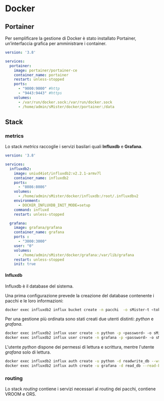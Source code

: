 
# Docker

## Portainer

Per semplificare la gestione di Docker è stato installato Portainer, un’interfaccia grafica per amministrare i container.

```yaml
version: '3.8'

services:
  portainer:
    image: portainer/portainer-ce
    container_name: portainer
    restart: unless-stopped
    ports:
      - "9000:9000" #http
      - "9443:9443" #https
    volumes:
      - /var/run/docker.sock:/var/run/docker.sock
      - /home/admin/sMister/docker/portainer:/data
```

## Stack

### metrics

Lo stack _metrics_ raccoglie i servizi basilari quali **Influxdb** e **Grafana**.

```yaml
version: '3.8'

services:
  influxdb2:
    image: uniud4iot/influxdb2:v2.2.1-armv7l
    container_name: influxdb2
    ports:
      - "8086:8086"
    volumes:
      - /home/admin/sMister/docker/influxdb:/root/.influxdbv2
    environment:
      - DOCKER_INFLUXDB_INIT_MODE=setup
    command: influxd
    restart: unless-stopped

  grafana:
    image: grafana/grafana
    container_name: grafana
    ports :
      - "3000:3000"
    user: "0"
    volumes:
      - /home/admin/sMister/docker/grafana:/var/lib/grafana
    restart: unless-stopped
    init: true
```

#### Influxdb

Influxdb è il database del sistema.

Una prima configurazione prevede la creazione del database contenente i pacchi e le loro informazioni:

```bash
docker exec influxdb2 influx bucket create -n pacchi  -o sMister-t <token>
```

Per una gestione più ordinata sono stati creati due utenti distinti: _python_ e _grafana_.

```bash
docker exec influxdb2 influx user create -n python -p <password> -o sMister -t <token>
docker exec influxdb2 influx user create -n grafana -p <password> -o sMister -t <token>
```
L'utente _python_ dispone dei permessi di lettura e scrittura, mentre l'utente _grafana_ solo di lettura.

```bash
docker exec influxdb2 influx auth create -u python -d readwrite_db --write-bucket <IDbucket> --read-bucket <IDbucket> -o sMister -t <token>
docker exec influxdb2 influx auth create -u grafana -d read_db --read-bucket <IDbucket> -o sMister -t <token>
```
### routing

Lo stack _routing_ contiene i servizi necessari al routing dei pacchi, contiene VROOM e ORS.

